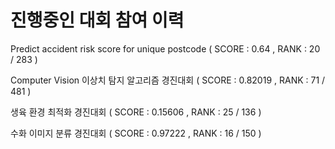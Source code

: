 

# 진행중인 대회 참여 이력

Predict accident risk score for unique postcode ( SCORE : 0.64 , RANK : 20 / 283 )

Computer Vision 이상치 탐지 알고리즘 경진대회 ( SCORE : 0.82019 , RANK : 71 / 481 )

생육 환경 최적화 경진대회 ( SCORE : 0.15606 , RANK : 25 / 136 )

수화 이미지 분류 경진대회 ( SCORE : 0.97222 , RANK : 16 / 150 )

